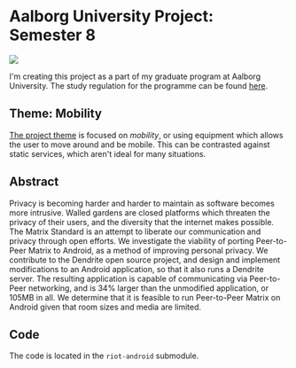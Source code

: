 # Aalborg University Project: Semester 8
<img src=https://github.com/LiHRaM/p8-matrix-p2p/workflows/CI/badge.svg></img>

I'm creating this project as a part of my graduate program at Aalborg University.
The study regulation for the programme can be found [here](https://studieordninger.aau.dk/2020/23/1819).

## Theme: Mobility
[The project theme](https://moduler.aau.dk/course/2020-2021/DSNSWK210?lang=en-GB) is focused on _mobility_, or using equipment which allows the user to move around and be mobile.
This can be contrasted against static services, which aren't ideal for many situations.

## Abstract
Privacy is becoming harder and harder to maintain as software becomes more intrusive.
	Walled gardens are closed platforms which threaten the privacy of their users, and the diversity that the internet makes possible.
	The Matrix Standard is an attempt to liberate our communication and privacy through open efforts.
	We investigate the viability of porting Peer-to-Peer Matrix to Android, as a method of improving personal privacy.
	We contribute to the Dendrite open source project, and design and implement modifications to an Android application, so that it also runs a Dendrite server.
	The resulting application is capable of communicating via Peer-to-Peer networking, and is 34\% larger than the unmodified application, or 105MB in all.
	We determine that it is feasible to run Peer-to-Peer Matrix on Android given that room sizes and media are limited.

## Code
The code is located in the `riot-android` submodule.
